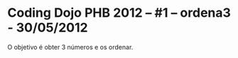 Coding Dojo PHB 2012 – #1 – ordena3 - 30/05/2012
================================================

O objetivo é obter 3 números e os ordenar.

